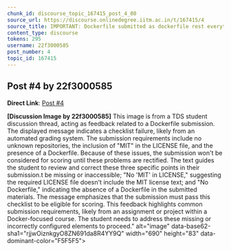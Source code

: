 ```yaml
---
chunk_id: discourse_topic_167415_post_4_00
source_url: https://discourse.onlinedegree.iitm.ac.in/t/167415/4
source_title: IMPORTANT: Dockerfile submitted as dockerfile rest everything is working fine
content_type: discourse
tokens: 295
username: 22f3000585
post_number: 4
topic_id: 167415
---
```


## Post #4 by 22f3000585

**Direct Link**: [Post #4](https://discourse.onlinedegree.iitm.ac.in/t/167415/4)

**[Discussion Image by 22f3000585]** This image is from a TDS student discussion thread, acting as feedback related to a Dockerfile submission. The displayed message indicates a checklist failure, likely from an automated grading system. The submission requirements include no unknown repositories, the inclusion of "MIT" in the LICENSE file, and the presence of a Dockerfile. Because of these issues, the submission won't be considered for scoring until these problems are rectified. The text guides the student to review and correct these three specific points in their submission.t be missing or inaccessible; "No 'MIT' in LICENSE," suggesting the required LICENSE file doesn't include the MIT license text; and "No Dockerfile," indicating the absence of a Dockerfile in the submitted materials. The message emphasizes that the submission must pass this checklist to be eligible for scoring. This feedback highlights common submission requirements, likely from an assignment or project within a Docker-focused course. The student needs to address these missing or incorrectly configured elements to proceed." alt="image" data-base62-sha1="rjjwOiznkgyO8ZN691da8R4YY9Q" width="690" height="83" data-dominant-color="F5F5F5">
